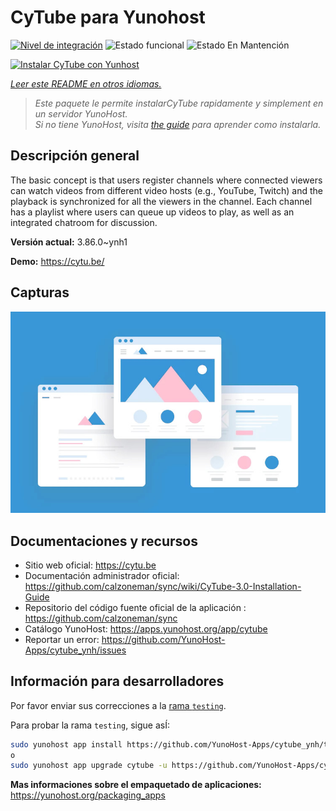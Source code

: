 <!--
Este archivo README esta generado automaticamente<https://github.com/YunoHost/apps/tree/master/tools/readme_generator>
No se debe editar a mano.
-->

# CyTube para Yunohost

[![Nivel de integración](https://apps.yunohost.org/badge/integration/cytube)](https://ci-apps.yunohost.org/ci/apps/cytube/)
![Estado funcional](https://apps.yunohost.org/badge/state/cytube)
![Estado En Mantención](https://apps.yunohost.org/badge/maintained/cytube)

[![Instalar CyTube con Yunhost](https://install-app.yunohost.org/install-with-yunohost.svg)](https://install-app.yunohost.org/?app=cytube)

*[Leer este README en otros idiomas.](./ALL_README.md)*

> *Este paquete le permite instalarCyTube rapidamente y simplement en un servidor YunoHost.*  
> *Si no tiene YunoHost, visita [the guide](https://yunohost.org/install) para aprender como instalarla.*

## Descripción general

The basic concept is that users register channels where connected viewers can watch videos from different video hosts (e.g., YouTube, Twitch) and the playback is synchronized for all the viewers in the channel.
Each channel has a playlist where users can queue up videos to play, as well as an integrated chatroom for discussion.


**Versión actual:** 3.86.0~ynh1

**Demo:** <https://cytu.be/>

## Capturas

![Captura de CyTube](./doc/screenshots/example.jpg)

## Documentaciones y recursos

- Sitio web oficial: <https://cytu.be>
- Documentación administrador oficial: <https://github.com/calzoneman/sync/wiki/CyTube-3.0-Installation-Guide>
- Repositorio del código fuente oficial de la aplicación : <https://github.com/calzoneman/sync>
- Catálogo YunoHost: <https://apps.yunohost.org/app/cytube>
- Reportar un error: <https://github.com/YunoHost-Apps/cytube_ynh/issues>

## Información para desarrolladores

Por favor enviar sus correcciones a la [rama `testing`](https://github.com/YunoHost-Apps/cytube_ynh/tree/testing).

Para probar la rama `testing`, sigue asÍ:

```bash
sudo yunohost app install https://github.com/YunoHost-Apps/cytube_ynh/tree/testing --debug
o
sudo yunohost app upgrade cytube -u https://github.com/YunoHost-Apps/cytube_ynh/tree/testing --debug
```

**Mas informaciones sobre el empaquetado de aplicaciones:** <https://yunohost.org/packaging_apps>

